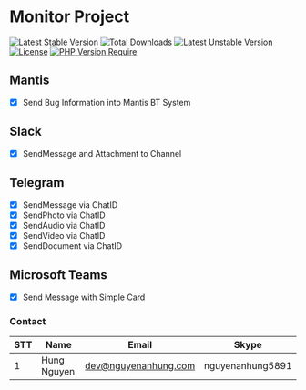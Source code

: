 # Monitor Project

[![Latest Stable Version](http://poser.pugx.org/nguyenanhung/monitor/v)](https://packagist.org/packages/nguyenanhung/monitor) [![Total Downloads](http://poser.pugx.org/nguyenanhung/monitor/downloads)](https://packagist.org/packages/nguyenanhung/monitor) [![Latest Unstable Version](http://poser.pugx.org/nguyenanhung/monitor/v/unstable)](https://packagist.org/packages/nguyenanhung/monitor) [![License](http://poser.pugx.org/nguyenanhung/monitor/license)](https://packagist.org/packages/nguyenanhung/monitor) [![PHP Version Require](http://poser.pugx.org/nguyenanhung/monitor/require/php)](https://packagist.org/packages/nguyenanhung/monitor)

## Mantis

- [x] Send Bug Information into Mantis BT System

## Slack

- [x] SendMessage and Attachment to Channel

## Telegram

- [x] SendMessage via ChatID
- [x] SendPhoto via ChatID
- [x] SendAudio via ChatID
- [x] SendVideo via ChatID
- [x] SendDocument via ChatID

## Microsoft Teams

- [x] Send Message with Simple Card

### Contact

| STT  | Name         | Email           | Skype            |
| ---- | -------------- | --------------- | ---------------- |
| 1    | Hung Nguyen | dev@nguyenanhung.com | nguyenanhung5891 |

